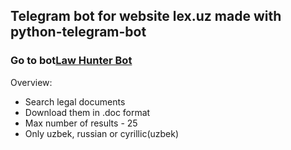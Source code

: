 ## Telegram bot for website lex.uz made with python-telegram-bot
### Go to bot[Law Hunter Bot]
Overview:
* Search legal documents
* Download them in .doc format
* Max number of results - 25
* Only uzbek, russian or cyrillic(uzbek)

[Law Hunter Bot]: t.me/law_hunter_bot
